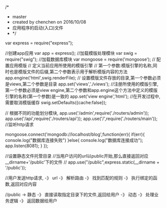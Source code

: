 /*
* master
* created by chenchen  on 2016/10/08
* 应用程序的启动(入口)文件
* */

var express = require("express");

//创建app应用
var app = express();
//加载模版处理模块
var swig = require("swig");
//加载数据库模块
var mongoose = require('mongoose');
// 配置应用模版
//  定义当前应用所使用的模版引擎
// 第一个参数:模版引擎的名称,同时也是模版文件的后缀,第二个参数表示用于解析模版内容的方法
app.engine('html',swig.renderFile);
// 设置模版文件存放的目录,第一个参数必须是views,第二个参数是目录
app.set('views','./views');
//注册所使用的模版引擎,第一个参数必须是view engine,第二个参数和app.engine这个方法中定义的模版引擎的名称(第一个参数)是一致的
app.set('view engine','html');
//在开发过程中,需要取消模版缓存
swig.setDefaults({cache:false});


// 根据不同的功能划分模块,
app.use('/admin',require('./routers/admin'));
app.use('/api',require('./routers/api'));
app.use('/',require('./routers/main'));
//监听http请求



mongoose.connect('mongodb://localhost/blog',function(err){
    if(err){
        console.log("数据库连接失败")
    }else{
        console.log("数据库连接成功");
        app.listen(8081);
    }
});





//设置静态文件托管目录
//当用户访问的url以public开始,那么直接返回对应__dirname+'/public'下的文件
// app.use("/public",express.static(__dirname + '/public'));


//用户发送http请求, -》 url -》 解析路由 -》 找到匹配的规则 -》 执行绑定的函数,返回对应内容

//public -> 静态 -》 直接读取指定目录下的文件,返回给用户 -》 动态 -》 处理业务逻辑 -》 返回数据给用户